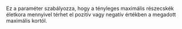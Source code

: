 Ez a paraméter szabályozza, hogy a tényleges maximális részecskék életkora mennyivel térhet el pozitív vagy negatív értékben a megadott maximális kortól.